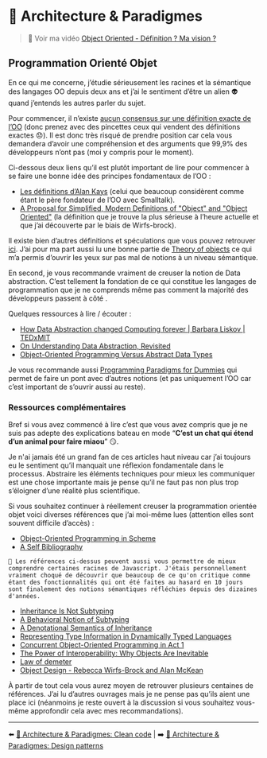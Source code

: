 # 🌇 Architecture & Paradigmes

> 👀 Voir ma vidéo [Object Oriented - Définition ? Ma vision ?](https://www.youtube.com/watch?v=jUOge0J7V-U)

## Programmation Orienté Objet
En ce qui me concerne, j’étudie sérieusement les racines et la sémantique des langages OO depuis deux ans et j’ai le sentiment d’être un alien 👽 quand j’entends les autres parler du sujet.

Pour commencer, il n’existe [aucun consensus sur une définition exacte de l’OO](https://wiki.c2.com/?NobodyAgreesOnWhatOoIs) (donc prenez avec des pincettes ceux qui vendent des définitions exactes 😞). Il est donc très risqué de prendre position car cela vous demandera d’avoir une compréhension et des arguments que 99,9% des développeurs n’ont pas (moi y compris pour le moment).

Ci-dessous deux liens qu’il est plutôt important de lire pour commencer à se faire une bonne idée des principes fondamentaux de l’OO :

* [Les définitions d’Alan Kays](https://wiki.c2.com/?AlanKaysDefinitionOfObjectOriented) (celui que beaucoup considèrent comme étant le père fondateur de l’OO avec Smalltalk).
* [A Proposal for Simplified, Modern Definitions of "Object" and "Object Oriented"](https://wcook.blogspot.com/2012/07/proposal-for-simplified-modern.html) (la définition que je trouve la plus sérieuse à l’heure actuelle et que j’ai découverte par le biais de Wirfs-brock).

Il existe bien d’autres définitions et spéculations que vous pouvez retrouver [ici](https://wiki.c2.com/?DefinitionsForOo). J’ai pour ma part aussi lu une bonne partie de [Theory of objects](http://lucacardelli.name/TheoryOfObjects.html) ce qui m’a permis d’ouvrir les yeux sur pas mal de notions à un niveau sémantique.

En second, je vous recommande vraiment de creuser la notion de Data abstraction. C’est tellement la fondation de ce qui constitue les langages de programmation que je ne comprends même pas comment la majorité des développeurs passent à côté . 

Quelques ressources à lire / écouter :

* [How Data Abstraction changed Computing forever | Barbara Liskov | TEDxMIT](https://www.youtube.com/watch?v=_jTc1BTFdIo)
* [On Understanding Data Abstraction, Revisited](https://www.cs.utexas.edu/~wcook/Drafts/2009/essay.pdf)
* [Object-Oriented Programming Versus Abstract Data Types](https://www.cs.utexas.edu/~wcook/papers/OOPvsADT/CookOOPvsADT90.pdf)

Je vous recommande aussi [Programming Paradigms for Dummies](https://www.info.ucl.ac.be/~pvr/VanRoyChapter.pdf) qui permet de faire un pont avec d’autres notions (et pas uniquement l’OO car c’est important de s’ouvrir aussi au reste). 

### Ressources complémentaires

Bref si vous avez commencé à lire c’est que vous avez compris que je ne suis pas adepte des explications bateau en mode “**C’est un chat qui étend d’un animal pour faire miaou**” 😏.

Je n'ai jamais été un grand fan de ces articles haut niveau car j’ai toujours eu le sentiment qu’il manquait une réflexion fondamentale dans le processus. Abstraire les éléments techniques pour mieux les communiquer est une chose importante mais je pense qu’il ne faut pas non plus trop s’éloigner d’une réalité plus scientifique.

Si vous souhaitez continuer à réellement creuser la programmation orientée objet voici diverses références que j’ai moi-même lues (attention elles sont souvent difficile d’accès) :

* [Object-Oriented Programming in Scheme](https://mumble.net/~jar/pubs/oopis.pdf)
* [A Self Bibliography](https://bibliography.selflanguage.org/)

```
👀 Les références ci-dessus peuvent aussi vous permettre de mieux comprendre certaines racines de Javascript. J'étais personnellement vraiment choqué de découvrir que beaucoup de ce qu'on critique comme étant des fonctionnalités qui ont été faites au hasard en 10 jours sont finalement des notions sémantiques réfléchies depuis des dizaines d'années.
```

* [Inheritance Is Not Subtyping](https://www.cs.utexas.edu/~wcook/papers/InheritanceSubtyping90/CookPOPL90.pdf)
* [A Behavioral Notion of Subtyping](https://www.cs.cmu.edu/~wing/publications/LiskovWing94.pdf)
* [A Denotational Semantics of Inheritance](https://www.cs.utexas.edu/~wcook/papers/thesis/cook89.pdf)
* [Representing Type Information in Dynamically Typed Languages](https://citeseerx.ist.psu.edu/viewdoc/download?doi=10.1.1.39.4394&rep=rep1&type=pdf)
* [Concurrent Object-Oriented Programming in Act 1](https://web.media.mit.edu/~lieber/Lieberary/OOP/Act-1/Concurrent-OOP-in-Act-1.html)
* [The Power of Interoperability: Why Objects Are Inevitable](http://www.cs.cmu.edu/~aldrich/papers/objects-essay.pdf)
* [Law of demeter](https://www2.ccs.neu.edu/research/demeter/papers/law-of-demeter/oopsla88-law-of-demeter.pdf)
* [Object Design - Rebecca Wirfs-Brock and Alan McKean](https://www.informit.com/promotions/object-design-142314?utm_source=referral&utm_medium=wrifsbrock&utm_campaign=objectdesign&utm_term=pdf)

À partir de tout cela vous aurez moyen de retrouver plusieurs centaines de références. J’ai lu d’autres ouvrages mais je ne pense pas qu’ils aient une place ici (néanmoins je reste ouvert à la discussion si vous souhaitez vous-même approfondir cela avec mes recommandations).

---

⬅️ [🌇 Architecture & Paradigmes: Clean code](./4-cleancode.md) |
➡️ [🌇 Architecture & Paradigmes: Design patterns](./6-designpatterns.md)
